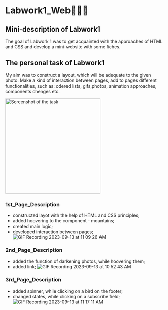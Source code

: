 # Labwork1_Web👩🏽‍💻
## Mini-description of Labwork1
The goal of Labwork 1 was to get acquainted with the approaches of HTML and CSS and develop a mini-website with some fiches.
## The personal task of Labwork1
My aim was to construct a layout, which will be adequate to the given photo. Make a kind of interaction between pages, add to pages different functionalities, such as: odered lists, gifs,photos, animation approaches, components chenges etc.
<p align="left">
  <img src="https://i.imgur.com/yAlXNlF.png" alt="Screenshot of the task" width="300" />
</p>

### 1st_Page_Description
- constructed layot with the help of HTML and CSS principles;
- added hoovering to the component - mountains;
- created main logic;
- developed interaction between pages;
![GIF Recording 2023-09-13 at 11 09 26 AM](https://github.com/Uliana200407/Labwork1Web/assets/114984015/3ab1064f-bee7-4a4b-8e9d-87a3d977e976)


### 2nd_Page_Description
- added the function of darkening photos, while hoovering them;
- added link;
  ![GIF Recording 2023-09-13 at 10 52 43 AM](https://github.com/Uliana200407/Labwork1Web/assets/114984015/a88f67f2-b93f-4421-a46e-c26dd31a054a)

### 3rd_Page_Description
- added spinner, while clicking on a bird on the footer;
- changed states, while clicking on a subscribe field;
  ![GIF Recording 2023-09-13 at 11 17 11 AM](https://github.com/Uliana200407/Labwork1Web/assets/114984015/45ebe372-92ce-4ebc-a1ef-00b6aeec2e4f)






